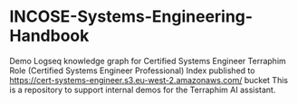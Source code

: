 # INCOSE-Systems-Engineering-Handbook
Demo Logseq knowledge graph for Certified Systems Engineer Terraphim Role (Certified Systems Engineer Professional)
Index published to https://cert-systems-engineer.s3.eu-west-2.amazonaws.com/ bucket
This is a repository to support internal demos for the Terraphim AI assistant. 

